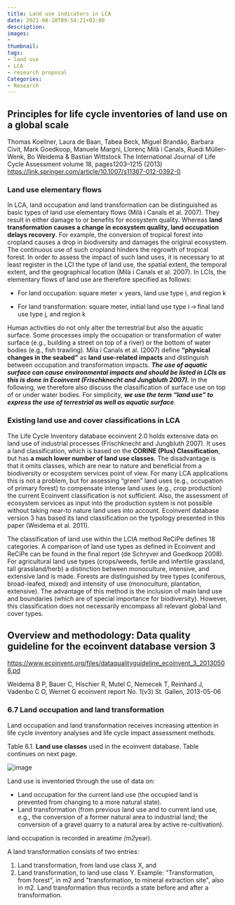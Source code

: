 ```yaml
---
title: Land use indicators in LCA
date: 2021-08-10T09:54:21+02:00
description:
images:
-
thumbnail:
tags:
- land use
- LCA
- research proposal
Categories:
- Research
---
```


## Principles for life cycle inventories of land use on a global scale

Thomas Koellner, Laura de Baan, Tabea Beck, Miguel Brandão, Barbara Civit, Mark Goedkoop, Manuele Margni, Llorenç Milà i Canals, Ruedi Müller-Wenk, Bo Weidema & Bastian Wittstock
The International Journal of Life Cycle Assessment volume 18, pages1203–1215 (2013)
https://link.springer.com/article/10.1007/s11367-012-0392-0

### Land use elementary flows

In LCA, land occupation and land transformation can be distinguished as basic types of land use elementary flows (Milà i Canals et al. 2007). They result in either damage to or benefits for ecosystem quality. Whereas **land transformation causes a change in ecosystem quality, land occupation delays recovery**. For example, the conversion of tropical forest into cropland causes a drop in biodiversity and damages the original ecosystem. The continuous use of such cropland hinders the regrowth of tropical forest. In order to assess the impact of such land uses, it is necessary to at least register in the LCI the type of land use, the spatial extent, the temporal extent, and the geographical location (Milà i Canals et al. 2007). In LCIs, the elementary flows of land use are therefore specified as follows:

* For land occupation: square meter × years, land use type i, and region k

* For land transformation: square meter, initial land use type i → final land use type j, and region k

Human activities do not only alter the terrestrial but also the aquatic surface. Some processes imply the occupation or transformation of water surface (e.g., building a street on top of a river) or the bottom of water bodies (e.g., fish trawling). Mila i Canals et al. (2007) define **“physical changes in the seabed”** as **land use-related impacts** and distinguish between occupation and transformation impacts. ***The use of aquatic surface can cause environmental impacts and should be listed in LCIs as this is done in Ecoinvent (Frischknecht and Jungbluth 2007).*** In the following, we therefore also discuss the classification of surface use on top of or under water bodies. For simplicity, ***we use the term “land use” to express the use of terrestrial as well as aquatic surface***.

### Existing land use and cover classifications in LCA

The Life Cycle Inventory database ecoinvent 2.0 holds extensive data on land use of industrial processes (Frischknecht and Jungbluth 2007). It uses a land classification, which is based on the **CORINE (Plus) Classification**, but has **a much lower number of land use classes**. The disadvantage is that it omits classes, which are near to nature and beneficial from a biodiversity or ecosystem services point of view. For many LCA applications this is not a problem, but for assessing “green” land uses (e.g., occupation of primary forest) to compensate intense land uses (e.g., crop production) the current Ecoinvent classification is not sufficient. Also, the assessment of ecosystem services as input into the production system is not possible without taking near-to nature land uses into account. Ecoinvent database version 3 has based its land classification on the typology presented in this paper (Weidema et al. 2011).

The classification of land use within the LCIA method ReCiPe defines 18 categories. A comparison of land use types as defined in Ecoinvent and ReCiPe can be found in the final report (de Schryver and Goedkoop 2008). For agricultural land use types (crops/weeds, fertile and infertile grassland, tall grassland/herb) a distinction between monoculture, intensive, and extensive land is made. Forests are distinguished by tree types (coniferous, broad-leafed, mixed) and intensity of use (monoculture, plantation, extensive). The advantage of this method is the inclusion of main land use and boundaries (which are of special importance for biodiversity). However, this classification does not necessarily encompass all relevant global land cover types.

## Overview and methodology: Data quality guideline for the ecoinvent database version 3

https://www.ecoinvent.org/files/dataqualityguideline_ecoinvent_3_20130506.pd

Weidema B P, Bauer C, Hischier R, Mutel C, Nemecek T, Reinhard J, Vadenbo C O, Wernet G
ecoinvent report No. 1(v3)
St. Gallen, 2013-05-06

### 6.7 Land occupation and land transformation

Land occupation and land transformation receives increasing attention in life cycle inventory analyses and life cycle impact assessment methods.

Table 6.1. **Land use classes** used in the ecoinvent database. Table continues on next page.

![image](https://user-images.githubusercontent.com/65668613/128849182-1f6372a7-9280-47d8-800f-aa6c2b58b83a.png)

Land use is inventoried through the use of data on:
* Land occupation for the current land use (the occupied land is prevented from changing to a more natural state).
* Land transformation (from previous land use and to current land use, e.g., the conversion of a former natural area to industrial land; the conversion of a gravel quarry to a natural area by active re-cultivation).

land occupation is recorded in area*time (m2*year).

A land transformation consists of two entries:
1. Land transformation, from land use class X, and
2. Land transformation, to land use class Y.
Example: "Transformation, from forest", in m2 and "transformation, to mineral extraction site", also in m2. Land transformation thus records a state before and after a transformation.
